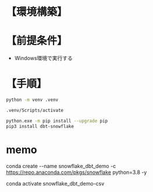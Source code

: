 # 【環境構築】

# 【前提条件】
- Windows環境で実行する

# 【手順】

```bash
python -m venv .venv

.venv/Scripts/activate

python.exe -m pip install --upgrade pip
pip3 install dbt-snowflake
```

# memo
conda create --name snowflake_dbt_demo -c https://repo.anaconda.com/pkgs/snowflake python=3.8 -y

conda activate snowflake_dbt_demo-csv